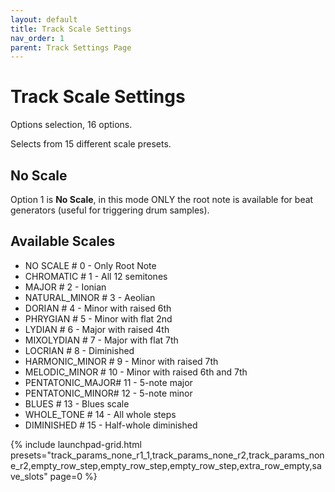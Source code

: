 ```yaml
---
layout: default
title: Track Scale Settings
nav_order: 1
parent: Track Settings Page
---
```


# Track Scale Settings

Options selection, 16 options.

Selects from 15 different scale presets.

## No Scale

Option 1 is **No Scale**, in this mode ONLY the root note is available for beat generators (useful for triggering drum samples).

## Available Scales

- NO SCALE        # 0 - Only Root Note
- CHROMATIC       # 1 - All 12 semitones
- MAJOR           # 2 - Ionian
- NATURAL_MINOR   # 3 - Aeolian
- DORIAN          # 4 - Minor with raised 6th
- PHRYGIAN        # 5 - Minor with flat 2nd
- LYDIAN          # 6 - Major with raised 4th
- MIXOLYDIAN      # 7 - Major with flat 7th
- LOCRIAN         # 8 - Diminished
- HARMONIC_MINOR  # 9 - Minor with raised 7th
- MELODIC_MINOR   # 10 - Minor with raised 6th and 7th
- PENTATONIC_MAJOR# 11 - 5-note major
- PENTATONIC_MINOR# 12 - 5-note minor
- BLUES           # 13 - Blues scale
- WHOLE_TONE      # 14 - All whole steps
- DIMINISHED      # 15 - Half-whole diminished

{% include launchpad-grid.html presets="track_params_none_r1_1,track_params_none_r2,track_params_none_r2,empty_row_step,empty_row_step,empty_row_step,extra_row_empty,save_slots" page=0 %}
